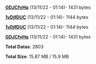 [**GDJCfvHq**](/data/GDJCfvHq.txt) (13/11/22 - 01:14)- 1431 bytes

[**1vDjfDUC**](/data/1vDjfDUC.txt) (13/11/22 - 01:14)- 1144 bytes

[**1vDjfDUC**](/data/1vDjfDUC.txt) (13/11/22 - 01:14)- 1144 bytes

[**GDJCfvHq**](/data/GDJCfvHq.txt) (13/11/22 - 01:14)- 1431 bytes

**Total Datas**: 2803

**Total Size**: 15.87 MB / 15.9 MB
